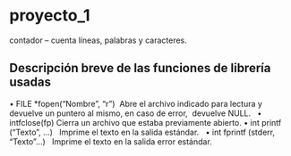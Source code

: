 # proyecto_1
contador – cuenta líneas, palabras y caracteres.

## Descripción breve de las funciones de librería usadas
• FILE *fopen(“Nombre”, “r”) 
Abre el archivo indicado para lectura y devuelve un puntero al mismo, en caso de error,  devuelve NULL.  
• intfclose(fp)
Cierra un archivo que estaba previamente abierto.
• int printf (“Texto”, ...)  
Imprime el texto en la salida estándar.  
• int fprintf (stderr, “Texto”...)  
Imprime el texto en la salida error estándar.  
